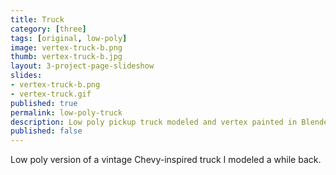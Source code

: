 ```yaml
---
title: Truck
category: [three]
tags: [original, low-poly]
image: vertex-truck-b.png
thumb: vertex-truck-b.jpg
layout: 3-project-page-slideshow
slides: 
- vertex-truck-b.png
- vertex-truck.gif
published: true
permalink: low-poly-truck
description: Low poly pickup truck modeled and vertex painted in Blender.
published: false
---
```

Low poly version of a vintage Chevy-inspired truck I modeled a while back. 